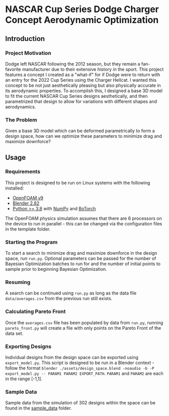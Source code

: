 # NASCAR Cup Series Dodge Charger Concept Aerodynamic Optimization
## Introduction
### Project Motivation
Dodge left NASCAR following the 2012 season, but they remain a fan-favorite manufacturer due to their extensive history in the sport. This project features a concept I created as a "what-if" for if Dodge were to return with an entry for the 2022 Cup Series using the Charger Hellcat. I wanted this concept to be not just aesthetically pleasing but also physically accurate in its aerodynamic properties. To accomplish this, I designed a base 3D model to fit the current NASCAR Cup Series designs aesthetically, and then parametrized that design to allow for variations with different shapes and aerodynamics.
### The Problem
Given a base 3D model which can be deformed parametrically to form a design space, how can we optimize these parameters to minimize drag and maximize downforce?
## Usage
### Requirements
This project is designed to be run on Linux systems with the following installed:
- [OpenFOAM v9](https://openfoam.org/version/9/)
- [Blender 2.82](https://www.blender.org/download/releases/2-82/)
- [Python >= 3.8](https://www.python.org/downloads/release/python-380/) with [NumPy](https://numpy.org/) and [BoTorch](https://botorch.org/)

The OpenFOAM physics simulation assumes that there are 6 processors on the device to run in parallel - this can be changed via the configuration files in the template folder.
### Starting the Program
To start a search to minimize drag and maximize downforce in the design space, run `run.py`. Optional parameters can be passed for the number of Bayesian Optimization batches to run for and the number of initial points to sample prior to beginning Bayesian Optimization.
### Resuming
A search can be continued using `run.py` as long as the data file `data/averages.csv` from the previous run still exists.
### Calculating Pareto Front
Once the `averages.csv` file has been populated by data from `run.py`, running `pareto_front.py` will create a file with only points on the Pareto Front of the data set.
### Exporting Designs
Individual designs from the design space can be exported using `export_model.py`. This script is designed to be run in a Blender context - follow the format `blender ./assets/design_space.blend -noaudio -b -P export_model.py -- PARAM1 PARAM2 EXPORT_PATH`. `PARAM1` and `PARAM2` are each in the range [-1,1].
### Sample Data
Sample data from the simulation of 302 designs within the space can be found in the [sample_data](./sample_data/) folder.